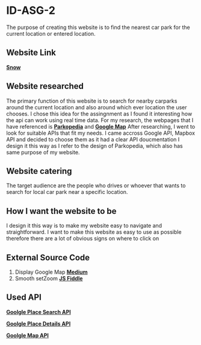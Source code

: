 # ID-ASG-2
The purpose of creating this website is to find the nearest car park for the current location or entered location.

## Website Link 
**[Snow](https://mxrcxsz.github.io/Assignment-2/)** 

## Website researched
The primary function of this website is to search for nearby carparks around the current location and also around which ever location the user chooses. I chose this idea for the assingnment as I found it interesting how the api can work using real time data.
For my research, the webpages that I have referenced is **[Parkopedia](https://www.parkopedia.com/)** and **[Google Map](https://www.google.com.sg/maps)** After researching, I went to look for suitable APIs that fit my needs. I came accross Google API, Mapbox API and decided to choose them as it had a clear API doucmentation I design it this way as I refer to the design of Parkopedia, which also has same purpose of my website.

## Website catering
The target audience are the people who drives or whoever that wants to search for local car park near a specific location.

## How I want the website to be
I design it this way is to make my website easy to navigate and straightforward. I want to make this website as easy to use as possible therefore there are a lot of obvious signs on where to click on

## External Source Code
1. Display Google Map **[Medium](https://medium.com/risan/track-users-location-and-display-it-on-google-maps-41d1f850786e)** 
2. Smooth setZoom **[JS Fiddle](http://jsfiddle.net/improvable/59dbW/)** 

## Used API
**[Goolgle Place Search API](https://developers.google.com/places/web-service/search)**

**[Goolgle Place Details API](https://developers.google.com/places/web-service/details)**

**[Goolgle Map API](https://developers.google.com/maps/documentation/javascript/overview?_ga=2.88424603.1640319533.1610257068-28655003.1609829587&_gac=1.253140475.1610291644.Cj0KCQiA6Or_BRC_ARIsAPzuer_pu2iYOy8gtGyE6afB6A9GzZ8OT8PKXUiApqtznkE0B_rlefJiI5caAqTwEALw_wcB)**